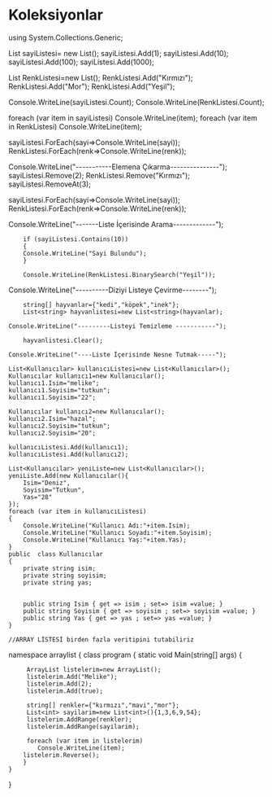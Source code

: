 # Koleksiyonlar
using System.Collections.Generic;

List<int> sayiListesi= new List<int>();
    sayiListesi.Add(1);
    sayiListesi.Add(10);
    sayiListesi.Add(100);
    sayiListesi.Add(1000);

List<String> RenkListesi=new List<string>();
    RenkListesi.Add("Kırmızı");
    RenkListesi.Add("Mor");
    RenkListesi.Add("Yeşil");

Console.WriteLine(sayiListesi.Count);
Console.WriteLine(RenkListesi.Count);

foreach (var item in sayiListesi)
    Console.WriteLine(item);
foreach (var item in RenkListesi)
    Console.WriteLine(item);

sayiListesi.ForEach(sayi=>Console.WriteLine(sayi));
RenkListesi.ForEach(renk=>Console.WriteLine(renk));

Console.WriteLine("-----------Elemena Çıkarma---------------");
sayiListesi.Remove(2);
RenkListesi.Remove("Kırmızı");
sayiListesi.RemoveAt(3);

sayiListesi.ForEach(sayi=>Console.WriteLine(sayi));
RenkListesi.ForEach(renk=>Console.WriteLine(renk));

  Console.WriteLine("-------Liste İçerisinde Arama-------------");

        if (sayiListesi.Contains(10))
        {
        Console.WriteLine("Sayi Bulundu");  
        }

        Console.WriteLine(RenkListesi.BinarySearch("Yeşil"));

  Console.WriteLine("----------Diziyi Listeye Çevirme--------");

        string[] hayvanlar={"kedi","köpek","inek"};
        List<string> hayvanlistesi=new List<string>(hayvanlar);

    Console.WriteLine("---------Listeyi Temizleme -----------");

        hayvanlistesi.Clear();

    Console.WriteLine("----Liste İçerisinde Nesne Tutmak-----");
    
    List<Kullanıcılar> kullanıcıListesi=new List<Kullanıcılar>();
    Kullanıcılar kullanıcı1=new Kullanıcılar();
    kullanıcı1.Isim="melike";
    kullanıcı1.Soyisim="tutkun";
    kullanıcı1.Soyisim="22";

    Kullanıcılar kullanıcı2=new Kullanıcılar();
    kullanıcı2.Isim="hazal";
    kullanıcı2.Soyisim="tutkun";
    kullanıcı2.Soyisim="20";

    kullanıcıListesi.Add(kullanıcı1);
    kullanıcıListesi.Add(kullanıcı2);

    List<Kullanıcılar> yeniListe=new List<Kullanıcılar>();
    yeniListe.Add(new Kullanıcılar(){
        Isim="Deniz",
        Soyisim="Tutkun",
        Yas="28"
    });
    foreach (var item in kullanıcıListesi)
    {
        Console.WriteLine("Kullanıcı Adı:"+item.Isim);
        Console.WriteLine("Kullanıcı Soyadı:"+item.Soyisim);
        Console.WriteLine("Kullanıcı Yaş:"+item.Yas);
    }
    public  class Kullanıcılar
    {
        private string isim;
        private string soyisim;
        private string yas;


        public string Isim { get => isim ; set=> isim =value; }
        public string Soyisim { get => soyisim ; set=> soyisim =value; }
        public string Yas { get => yas ; set=> yas =value; }
    }
    
    //ARRAY LİSTESİ birden fazla veritipini tutabiliriz

   
namespace arraylist
{
    class program
    {
        static void Main(string[] args)
        {
                
         ArrayList listelerim=new ArrayList(); 
         listelerim.Add("Melike");
         listelerim.Add(2);
         listelerim.Add(true);

         string[] renkler={"kırmızı","mavi","mor"};
         List<int> sayilarim=new List<int>(){1,3,6,9,54};
         listelerim.AddRange(renkler);
         listelerim.AddRange(sayilarim);

         foreach (var item in listelerim)
            Console.WriteLine(item);
        listelerim.Reverse();
        }
    }
   
}
